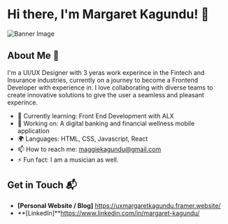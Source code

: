 # Hi there, I'm Margaret Kagundu! 👋

![Banner Image](your_banner_image_url_here)

## About Me 🚀

I'm a UI/UX Designer with 3 yeras work experince in the Fintech and Insurance industries, currently on a journey to become a Frontend Developer with experience in. I love collaborating with diverse teams to create innovative solutions to give the user a seamless and pleasant experince.

- 🌱 Currently learning: Front End Development with ALX
- 🔭 Working on: A digital banking and financial wellness mobile application
- 🌍 Languages: HTML, CSS, Javascript, React
- 📫 How to reach me: maggiekagundu@gmail.com
- ⚡ Fun fact: I am a musician as well.



## Get in Touch 📬

- **[Personal Website / Blog]** https://uxmargaretkagundu.framer.website/
- **[LinkedIn]**https://www.linkedin.com/in/margaret-kagundu/



